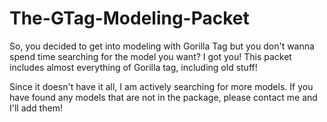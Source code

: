 # The-GTag-Modeling-Packet
So, you decided to get into modeling with Gorilla Tag but you don't wanna spend time searching for the model you want? I got you! This packet includes almost everything of Gorilla tag, including old stuff!

Since it doesn't have it all, I am actively searching for more models. If you have found any models that are not in the package, please contact me and I'll add them!
